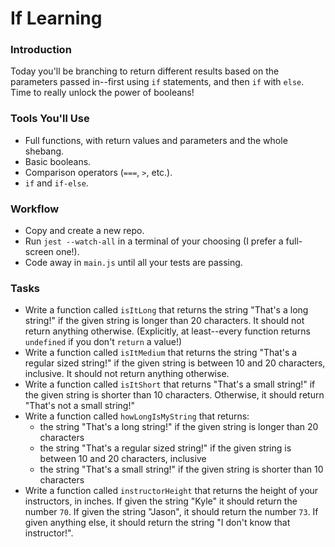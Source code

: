 # If Learning

### Introduction

Today you'll be branching to return different results based on the parameters passed in--first using `if` statements, and then `if` with `else`. Time to really unlock the power of booleans!


### Tools You'll Use

* Full functions, with return values and parameters and the whole shebang.
* Basic booleans.
* Comparison operators (`===`, `>`, etc.).
* `if` and `if-else`.


### Workflow

* Copy and create a new repo.
* Run `jest --watch-all` in a terminal of your choosing (I prefer a full-screen one!).
* Code away in `main.js` until all your tests are passing.


### Tasks

* Write a function called `isItLong` that returns the string "That's a long string!" if the given string is longer than 20 characters. It should not return anything otherwise. (Explicitly, at least--every function returns `undefined` if you don't `return` a value!)
* Write a function called `isItMedium` that returns the string "That's a regular sized string!" if the given string is between 10 and 20 characters, inclusive. It should not return anything otherwise. 
* Write a function called `isItShort` that returns "That's a small string!" if the given string is shorter than 10 characters. Otherwise, it should return "That's not a small string!"
* Write a function called `howLongIsMyString` that returns:
  * the string "That's a long string!" if the given string is longer than 20 characters
  * the string "That's a regular sized string!" if the given string is between 10 and 20 characters, inclusive
  * the string "That's a small string!" if the given string is shorter than 10 characters
* Write a function called `instructorHeight` that returns the height of your instructors, in inches. If given the string "Kyle" it should return the number `70`. If given the string "Jason", it should return the number `73`. If given anything else, it should return the string "I don't know that instructor!".
